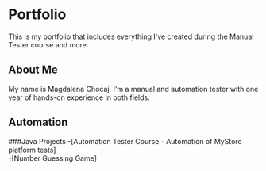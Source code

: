 # Portfolio
This is my portfolio that includes everything I've created during the Manual Tester course and more.

## About Me
My name is Magdalena Chocaj. I'm a manual and automation tester with one year of hands-on experience in both fields. 

## Automation 
###Java Projects
-[Automation Tester Course - Automation of MyStore platform tests]  
-[Number Guessing Game]
